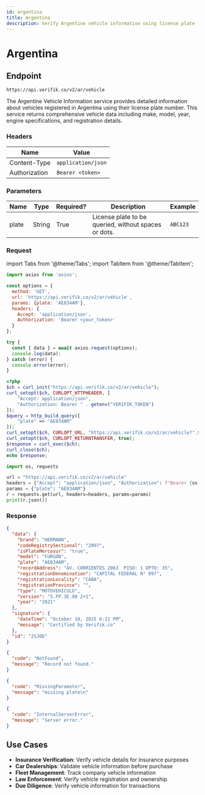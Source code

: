 ```yaml
---
id: argentina
title: Argentina
description: Verify Argentine vehicle information using license plate
---
```


# Argentina

## Endpoint

```
https://api.verifik.co/v2/ar/vehicle
```

The Argentine Vehicle Information service provides detailed information about vehicles registered in Argentina using their license plate number. This service returns comprehensive vehicle data including make, model, year, engine specifications, and registration details.

### Headers

| Name          | Value              |
| ------------- | ------------------ |
| Content-Type  | `application/json` |
| Authorization | `Bearer <token>`   |

### Parameters

| Name   | Type   | Required? | Description                                    | Example      |
| ------ | ------ | --------- | ---------------------------------------------- | ------------ |
| plate  | String | True      | License plate to be queried, without spaces or dots. | `ABC123`     |

### Request

import Tabs from '@theme/Tabs';
import TabItem from '@theme/TabItem';

<Tabs>
  <TabItem value="javascript" label="JavaScript">

```javascript
import axios from 'axios';

const options = {
  method: 'GET',
  url: 'https://api.verifik.co/v2/ar/vehicle',
  params: {plate: 'AE834AM'},
  headers: {
    Accept: 'application/json',
    Authorization: 'Bearer <your_token>'
  }
};

try {
  const { data } = await axios.request(options);
  console.log(data);
} catch (error) {
  console.error(error);
}
```

  </TabItem>
  <TabItem value="php" label="PHP">

```php
<?php
$ch = curl_init("https://api.verifik.co/v2/ar/vehicle");
curl_setopt($ch, CURLOPT_HTTPHEADER, [
    "Accept: application/json",
    "Authorization: Bearer " . getenv("VERIFIK_TOKEN")
]);
$query = http_build_query([
    "plate" => "AE834AM"
]);
curl_setopt($ch, CURLOPT_URL, "https://api.verifik.co/v2/ar/vehicle?".$query);
curl_setopt($ch, CURLOPT_RETURNTRANSFER, true);
$response = curl_exec($ch);
curl_close($ch);
echo $response;
```

  </TabItem>
  <TabItem value="python" label="Python">

```python
import os, requests

url = "https://api.verifik.co/v2/ar/vehicle"
headers = {"Accept": "application/json", "Authorization": f"Bearer {os.getenv('VERIFIK_TOKEN')}"}
params = {"plate": "AE834AM"}
r = requests.get(url, headers=headers, params=params)
print(r.json())
```

  </TabItem>
</Tabs>

### Response

<Tabs>
  <TabItem value="200" label="200">

```json
{
  "data": {
    "brand": "HERMANN",
    "codeRegistrySectional": "2097",
    "isPlateMercosur": "true",
    "model": "FURGON",
    "plate": "AE834AM",
    "recordAddress": "AV. CORRIENTES 2063  PISO: 1 DPTO: 35",
    "registrationDenomination": "CAPITAL FEDERAL N° 097",
    "registrationLocality": "CABA",
    "registrationProvince": "",
    "type": "MOTOVEHICULO",
    "version": "S.FP.3E.98 2+1",
    "year": "2021"
  },
  "signature": {
    "dateTime": "October 10, 2025 6:21 PM",
    "message": "Certified by Verifik.co"
  },
  "id": "2SJOD"
}
```

  </TabItem>
  <TabItem value="404" label="404">

```json
{
  "code": "NotFound",
  "message": "Record not found."
}
```

  </TabItem>
  <TabItem value="409" label="409">

```json
{
  "code": "MissingParameter",
  "message": "missing plate\n"
}
```

  </TabItem>
  <TabItem value="500" label="500">

```json
{
  "code": "InternalServerError",
  "message": "Server error."
}
```

  </TabItem>
</Tabs>


## Use Cases

- **Insurance Verification**: Verify vehicle details for insurance purposes
- **Car Dealerships**: Validate vehicle information before purchase
- **Fleet Management**: Track company vehicle information
- **Law Enforcement**: Verify vehicle registration and ownership
- **Due Diligence**: Verify vehicle information for transactions
